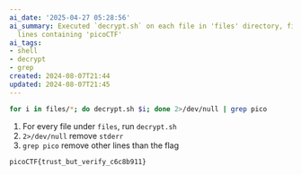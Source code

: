 ```yaml
---
ai_date: '2025-04-27 05:28:56'
ai_summary: Executed `decrypt.sh` on each file in 'files' directory, filtered for
  lines containing 'picoCTF'
ai_tags:
- shell
- decrypt
- grep
created: 2024-08-07T21:44
updated: 2024-08-07T21:45
---
```


```bash
for i in files/*; do decrypt.sh $i; done 2>/dev/null | grep pico
```

1. For every file under `files`, run `decrypt.sh`
2. `2>/dev/null` remove `stderr`
3. `grep pico` remove other lines than the flag

```flag
picoCTF{trust_but_verify_c6c8b911}
```